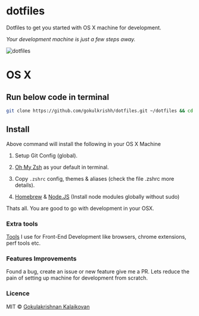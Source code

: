 # dotfiles

Dotfiles to get you started with OS X machine for development.

*Your development machine is just a few steps away.*

![dotfiles](https://raw.githubusercontent.com/gokulkrishh/dotfiles/master/screenshot.png "screenshot")


# OS X

## Run below code in terminal

```sh
git clone https://github.com/gokulkrishh/dotfiles.git ~/dotfiles && cd ~/dotfiles && bash setup
```

## Install

Above command will install the following in your OS X Machine

1. Setup Git Config (global).

1. [Oh My Zsh](https://github.com/robbyrussell/oh-my-zsh) as your default in terminal.

1. Copy `.zshrc` config, themes & aliases (check the file .zshrc more details).

1. [Homebrew](http://brew.sh/) & [Node.JS](https://nodejs.org/en/) (Install node modules globally without sudo)

Thats all. You are good to go with development in your OSX.

### Extra tools

[Tools](https://github.com/gokulkrishh/Tools-I-use) I use for Front-End Development like browsers, chrome extensions, perf tools etc.

### Features Improvements
Found a bug, create an issue or new feature give me a PR. Lets reduce the pain of setting up machine for development from scratch.

### Licence

MIT © [Gokulakrishnan Kalaikovan](http://github.com/gokulkrishh)   
